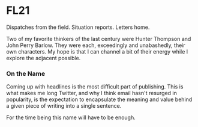 # FL21

Dispatches from the field. Situation reports. Letters home.

Two of my favorite thinkers of the last century were Hunter Thompson and John Perry Barlow. They were each, exceedingly and unabashedly, their own characters. My hope is that I can channel a bit of their energy while I explore the adjacent possible.

### On the Name

Coming up with headlines is the most difficult part of publishing. This is what makes me long Twitter, and why I think email hasn't resurged in popularity, is the expectation to encapsulate the meaning and value behind a given piece of writing into a single sentence.

For the time being this name will have to be enough.

